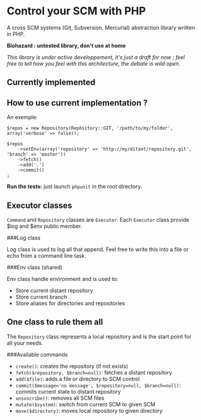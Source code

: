 Control your SCM with PHP
=========================

A cross SCM systems (Git, Subversion, Mercurial) abstraction library written in PHP.

**Biohazard : untested library, don't use at home**

*This library is under active developpement, it's just a draft for now ;
feel free to tell how you feel with this architecture, the debate is wild open.*


Currently implemented
---------------------




How to use current implementation ?
-----------------------------------

An exemple:

    $repos = new Repository(Repôsitory::GIT, '/path/to/my/folder', array('verbose' => false));
    
    $repos
        ->setEnv(array('repository' => 'http://my/ditant/repository.git', 'branch' => 'master'))
        ->fetch()
        ->add('.')
        ->commit()
    ;
    
**Run the tests:** just launch `phpunit` in the root directory.
        
        
Executor classes
----------------

`Command` and `Repository` classes are `Executor`. Each `Executor` class provide $log and $env public member.


###Log class

Log class is used to log all that append. Feel free to write this into a file or echo from a command line task.


###Env class (shared)

Env class handle environment and is used to:

-  Store current distant repository
-  Store current branch
-  Store aliases for directories and repositories
        
        
One class to rule them all
--------------------------

The `Repository` class represents a local repository and is the start point for all your needs.

###Available commands

-  `create()`: creates the repository (if not exists)
-  `fetch($repository, $branch=null)`: fetches a distant repository
-  `add($file)`: adds a file or directory to SCM control
-  `commit($message='no message', $repository=null, $branch=null)`: commits current state to distant repository
-  `unsuscribe()`: removes all SCM files
-  `mutate($system)`: switch from current SCM to given SCM
-  `move($directory)`: moves local repository to given directory